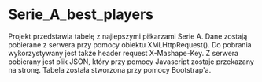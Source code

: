 # Serie_A_best_players
Projekt przedstawia tabelę z najlepszymi piłkarzami Serie A. Dane zostają pobierane z serwera przy pomocy obiektu XMLHttpRequest(). Do pobrania wykorzystywany jest także header request X-Mashape-Key. Z serwera pobierany jest plik JSON, który przy pomocy Javascript zostaje przekazany na stronę. Tabela została stworzona przy pomocy Bootstrap'a.

